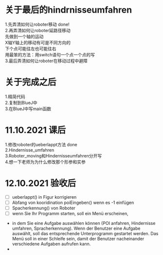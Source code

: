 # 关于最后的hindrnisseumfahren
1.先弄清如何让roboter移动 done! <br>
2.再弄清如何让roboter延路径移动 <br>
        先做到一个轴的运动 <br>
        X轴Y轴上的移动有可是不同方向的 <br>
        下个点可能往左也可能往右 <br>
        用最笨的方法：用switch语句一个点一个点的写 <br>
3.最后弄清如何让roboter在移动过程中避障 <br>

# 关于完成之后
1.精简代码 <br> 
2.复制到BlueJ中 <br>
3.在BlueJ中写main函数 <br>

# 11.10.2021 课后
1.修改roboter的ueberlappt方法 done<br>
2.Hindernisse_umfahren <br>
3.Roboter_moving和Hindernisseumfahren分开写 <br>
4.想一下老师为为什么修改那个形参和实参

# 12.10.2021 验收后
- [ ]  ueberlappt() in Figur korrigieren 
- [ ]  Abfang von kooridination poiEingeben() wenn es -1 einfügen 
- [ ]  Spacherkennung() von Roboter 
- [ ]  wenn Sie Ihr Programm starten, soll ein Menü erscheinen, 
- in dem Sie eine Aufgabe auswählen können (POI anfahren, Hindernisse umfahren, Spracherkennung). Wenn der Benutzer eine Aufgabe auswählt, soll das entsprechende Unterprogramm gestartet werden. Das Menü soll in einer Schleife sein, damit der Benutzer nacheinander verschiedene Aufgaben aufrufen kann.
- 